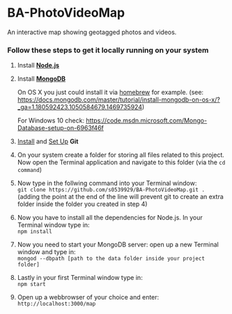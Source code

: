 
# BA-PhotoVideoMap

<p>An interactive map showing geotagged photos and videos.</p>

### Follow these steps to get it locally running on your system
1. Install **[Node.js](https://nodejs.org)**
2. Install **[MongoDB](https://docs.mongodb.com/manual/installation/)** 

   On OS X you just could install it via [homebrew](http://brew.sh/) for example. (see: https://docs.mongodb.com/master/tutorial/install-mongodb-on-os-x/?_ga=1.180592423.1050584679.1469735924)

   For Windows 10 check: https://code.msdn.microsoft.com/Mongo-Database-setup-on-6963f46f

3. [Install](https://git-scm.com/downloads) and [Set Up](https://help.github.com/articles/set-up-git/) **Git**


4. On your system create a folder for storing all files related to this project.
   Now open the Terminal application and navigate to this folder (via the `cd command`)


5. Now type in the follwing command into your Terminal window:  
`git clone https://github.com/s0539929/BA-PhotoVideoMap.git .`  
(adding the point at the end of the line will prevent git to create an extra folder inside the folder you created in step 4)


6. Now you have to install all the dependencies for Node.js. In your Terminal window type in:  
`npm install`


7. Now you need to start your MongoDB server: open up a new Terminal window and type in:  
`mongod --dbpath [path to the data folder inside your project folder]`


8. Lastly in your first Terminal window type in:  
`npm start`


9. Open up a webbrowser of your choice and enter:  
`http://localhost:3000/map`
